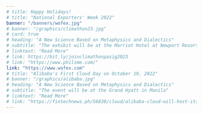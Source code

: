 ```yaml
---
# title: Happy Holidays!
# title: "National Exporters' Week 2022"
banner: "/banners/wofex.jpg"
# banner: "/graphics/climathon23.jpg"
# card: true
# heading: "A New Science Based on Metaphysics and Dialectics"
# subtitle: "The exhibit will be at the Marriot Hotel at Newport Resorts World from December 5-6, 2022"
# linktext: "Read More"
# link: https://bit.ly/joinclimathonpasig2023
# link: "https://www.philsme.com/"
link: "https://www.wofex.com"
# title: "Alibaba's First Cloud Day on October 19, 2022"
# banner: "/graphics/alibaba.jpg"
# heading: "A New Science Based on Metaphysics and Dialectics"
# subtitle: "The event will be at the Grand Hyatt in Manila"
# linktext: "Read More"
# link: "https://fintechnews.ph/56830/cloud/alibaba-cloud-will-host-its-first-cloud-day-in-the-philippines-in-october/"
---
```

